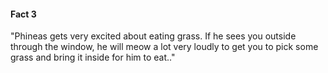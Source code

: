 #### Fact 3

"Phineas gets very excited about eating grass. If he sees you outside through the window, he will meow a lot very loudly to get you to pick some grass and bring it inside for him to eat.."
